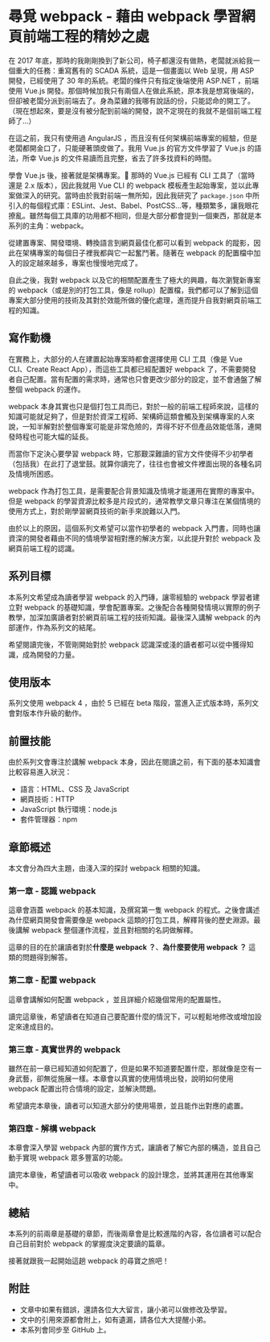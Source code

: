 # 尋覓 webpack - 藉由 webpack 學習網頁前端工程的精妙之處

在 2017 年底，那時的我剛剛換到了新公司，椅子都還沒有做熱，老闆就派給我一個重大的任務：重寫舊有的 SCADA 系統，這是一個畫面以 Web 呈現，用 ASP 開發，已經使用了 30 年的系統。老闆的條件只有指定後端使用 ASP.NET ，前端使用 Vue.js 開發。那個時候加我只有兩個人在做此系統，原本我是想寫後端的，但卻被老闆分派到前端去了。身為菜雞的我哪有說話的份，只能認命的開工了。（現在想起來，要是沒有被分配到前端的開發，說不定現在的我就不是個前端工程師了...）

在這之前，我只有使用過 AngularJS ，而且沒有任何架構前端專案的經驗，但是老闆都開金口了，只能硬著頭皮做了。我用 Vue.js 的官方文件學習了 Vue.js 的語法，所幸 Vue.js 的文件易讀而且完整，省去了許多找資料的時間。

學會 Vue.js 後，接著就是架構專案。 那時的 Vue.js 已經有 CLI 工具了（當時還是 2.x 版本），因此我就用 Vue CLI 的 webpack 模板產生起始專案，並以此專案做深入的研究。當時由於我對前端一無所知，因此我研究了 `package.json` 中所引入的每個程式庫：ESLint、Jest、Babel、PostCSS...等，種類繁多，讓我眼花撩亂。雖然每個工具庫的功用都不相同，但是大部分都會提到一個東西，那就是本系列的主角：webpack。

從建置專案、開發環境、轉換語言到網頁最佳化都可以看到 webpack 的蹤影，因此在架構專案的每個日子裡我都與它一起奮鬥著。隨著在 webpack 的配置檔中加入的設定越來越多，專案也慢慢地完成了。

自此之後，我對 webpack 以及它的相關配置產生了極大的興趣，每次瀏覽新專案的 webpack（或是別的打包工具，像是 rollup）配置檔，我們都可以了解到這個專案大部分使用的技術及其對於效能所做的優化處理，進而提升自我對網頁前端工程的知識。

## 寫作動機

在實務上，大部分的人在建置起始專案時都會選擇使用 CLI 工具（像是 Vue CLI、Create React App），而這些工具都已經配置好 webpack 了，不需要開發者自己配置。當有配置的需求時，通常也只會更改少部分的設定，並不會通盤了解整個 webpack 的運作。

webpack 本身其實也只是個打包工具而已，對於一般的前端工程師來說，這樣的知識可能就足夠了，但是對於資深工程師、架構師這類會觸及到架構專案的人來說，一知半解對於整個專案可能是非常危險的，弄得不好不但產品效能低落，連開發時程也可能大幅的延長。

而當你下定決心要學習 webpack 時，它那艱深難讀的官方文件使得不少初學者（包括我）在此打了退堂鼓。就算你讀完了，往往也會被文件裡面出現的各種名詞及情境所困惑。

webpack 作為打包工具，是需要配合背景知識及情境才能運用在實際的專案中。但是 webpack 的學習資源比較多是片段式的，通常教學文章只專注在某個情境的使用方式上，對於剛學習網頁技術的新手來說難以入門。

由於以上的原因，這個系列文希望可以當作初學者的 webpack 入門書，同時也讓資深的開發者藉由不同的情境學習相對應的解決方案，以此提升對於 webpack 及網頁前端工程的認識。

## 系列目標

本系列文希望成為讀者學習 webpack 的入門磚，讓零經驗的 webpack 學習者建立對 webpack 的基礎知識，學會配置專案。之後配合各種開發情境以實際的例子教學，加深加廣讀者對於網頁前端工程的技術知識。最後深入講解 webpack 的內部運作，作為系列文的結尾。

希望閱讀完後，不管剛開始對於 webpack 認識深或淺的讀者都可以從中獲得知識，成為開發的力量。

## 使用版本

系列文使用 webpack 4 ，由於 5 已經在 beta 階段，當進入正式版本時，系列文會對版本作升級的動作。

## 前置技能

由於系列文會專注於講解 webpack 本身，因此在閱讀之前，有下面的基本知識會比較容易進入狀況：

- 語言：HTML、CSS 及 JavaScript
- 網頁技術：HTTP
- JavaScript 執行環境：node.js
- 套件管理器：npm

## 章節概述

本文會分為四大主題，由淺入深的探討 webpack 相關的知識。

### 第一章 - 認識 webpack

這章會涵蓋 webpack 的基本知識，及撰寫第一隻 webpack 的程式。之後會講述為什麼網頁開發會需要像是 webpack 這類的打包工具，解釋背後的歷史淵源。最後講解 webpack 整個運作流程，並且對相關的名詞做解釋。

這章的目的在於讓讀者對於**什麼是 webpack ？**、**為什麼要使用 webpack ？** 這類的問題得到解答。

### 第二章 - 配置 webpack

這章會講解如何配置 webpack ，並且詳細介紹幾個常用的配置屬性。

讀完這章後，希望讀者在知道自己要配置什麼的情況下，可以輕鬆地修改或增加設定來達成目的。

### 第三章 - 真實世界的 webpack

雖然在前一章已經知道如何配置了，但是如果不知道要配置什麼，那就像是空有一身武藝，卻無從施展一樣。本章會以真實的使用情境出發，說明如何使用 webpack 配置出符合情境的設定，並解決問題。

希望讀完本章後，讀者可以知道大部分的使用場景，並且能作出對應的處置。

### 第四章 - 解構 webpack

本章會深入學習 webpack 內部的實作方式，讓讀者了解它內部的構造，並且自己動手實現 webpack 眾多豐富的功能。

讀完本章後，希望讀者可以吸收 webpack 的設計理念，並將其運用在其他專案中。

## 總結

本系列的前兩章是基礎的章節，而後兩章會是比較進階的內容，各位讀者可以配合自己目前對於 webpack 的掌握度決定要讀的篇章。

接著就跟我一起開始這趟 webpack 的尋寶之旅吧！

## 附註

- 文章中如果有錯誤，還請各位大大留言，讓小弟可以做修改及學習。
- 文中的引用來源都會附上，如有遺漏，請各位大大提醒小弟。
- 本系列會同步至 GitHub 上。
